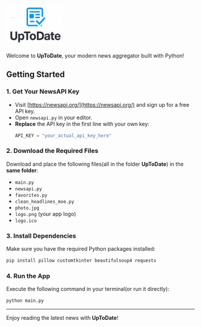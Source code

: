 # <img src="UpToDate/logo.png" alt="App Logo" width="150" height="100"/> #

Welcome to **UpToDate**, your modern news aggregator built with Python!

## Getting Started

### 1. Get Your NewsAPI Key
- Visit [https://newsapi.org/](https://newsapi.org/) and sign up for a free API key.
- Open `newsapi.py` in your editor.
- **Replace** the API key in the first line with your own key:
  ```python
  API_KEY = "your_actual_api_key_here"
  ```

### 2. Download the Required Files
Download and place the following files(all in the folder **UpToDate**) in the **same folder**:
- `main.py`
- `newsapi.py`
- `favorites.py`
- `clean_headlines_moe.py`
- `photo.jpg`
- `logo.png` (your app logo)
- `logo.ico`

### 3. Install Dependencies
Make sure you have the required Python packages installed:
```bash
pip install pillow customtkinter beautifulsoup4 requests
```

### 4. Run the App
Execute the following command in your terminal(or run it directly):
```bash
python main.py
```

---

Enjoy reading the latest news with **UpToDate**!
